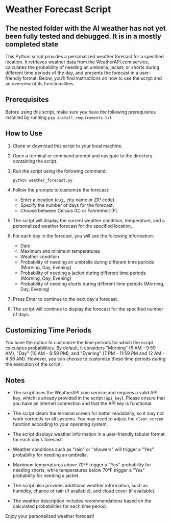 # Weather Forecast Script
## The nested folder with the AI weather has not yet been fully tested and debugged. It is in a mostly completed state 


This Python script provides a personalized weather forecast for a specified location. It retrieves weather data from the WeatherAPI.com service, calculates the probability of needing an umbrella, jacket, or shorts during different time periods of the day, and presents the forecast in a user-friendly format. Below, you'll find instructions on how to use the script and an overview of its functionalities.

## Prerequisites

Before using this script, make sure you have the following prerequisites installed by running `pip install requirements.txt`

## How to Use

1. Clone or download this script to your local machine.

2. Open a terminal or command prompt and navigate to the directory containing the script.

3. Run the script using the following command:

   ```
   python weather_forecast.py
   ```

4. Follow the prompts to customize the forecast:

   - Enter a location (e.g., city name or ZIP code).
   - Specify the number of days for the forecast.
   - Choose between Celsius (C) or Fahrenheit (F).

5. The script will display the current weather condition, temperature, and a personalized weather forecast for the specified location.

6. For each day in the forecast, you will see the following information:

   - Date
   - Maximum and minimum temperatures
   - Weather condition
   - Probability of needing an umbrella during different time periods (Morning, Day, Evening)
   - Probability of needing a jacket during different time periods (Morning, Day, Evening)
   - Probability of needing shorts during different time periods (Morning, Day, Evening)

7. Press Enter to continue to the next day's forecast.

8. The script will continue to display the forecast for the specified number of days.

## Customizing Time Periods

You have the option to customize the time periods for which the script calculates probabilities. By default, it considers "Morning" (5 AM - 9:59 AM), "Day" (10 AM - 6:59 PM), and "Evening" (7 PM - 11:59 PM and 12 AM - 4:59 AM). However, you can choose to customize these time periods during the execution of the script.

## Notes

- The script uses the WeatherAPI.com service and requires a valid API key, which is already provided in the script (`api_key`). Please ensure that you have an internet connection and that the API key is functional.

- The script clears the terminal screen for better readability, so it may not work correctly on all systems. You may need to adjust the `clear_screen` function according to your operating system.

- The script displays weather information in a user-friendly tabular format for each day's forecast.

- Weather conditions such as "rain" or "showers" will trigger a "Yes" probability for needing an umbrella.

- Maximum temperatures above 70°F trigger a "Yes" probability for needing shorts, while temperatures below 70°F trigger a "Yes" probability for needing a jacket.

- The script also provides additional weather information, such as humidity, chance of rain (if available), and cloud cover (if available).

- The weather description includes recommendations based on the calculated probabilities for each time period.

Enjoy your personalized weather forecast!